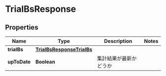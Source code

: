 

# TrialBsResponse


## Properties

Name | Type | Description | Notes
------------ | ------------- | ------------- | -------------
**trialBs** | [**TrialBsResponseTrialBs**](TrialBsResponseTrialBs.md) |  | 
**upToDate** | **Boolean** | 集計結果が最新かどうか | 



